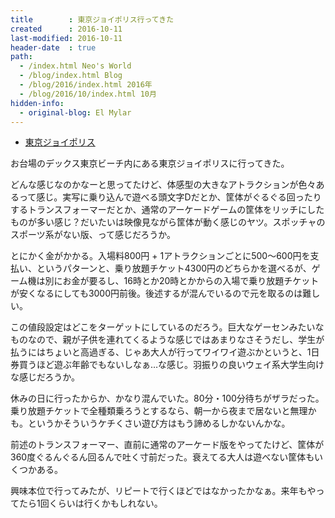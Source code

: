```yaml
---
title        : 東京ジョイポリス行ってきた
created      : 2016-10-11
last-modified: 2016-10-11
header-date  : true
path:
  - /index.html Neo's World
  - /blog/index.html Blog
  - /blog/2016/index.html 2016年
  - /blog/2016/10/index.html 10月
hidden-info:
  - original-blog: El Mylar
---
```


- [東京ジョイポリス](http://tokyo-joypolis.com/)

お台場のデックス東京ビーチ内にある東京ジョイポリスに行ってきた。

どんな感じなのかなーと思ってたけど、体感型の大きなアトラクションが色々あるって感じ。実写に乗り込んで遊べる頭文字Dだとか、筐体がぐるぐる回ったりするトランスフォーマーだとか、通常のアーケードゲームの筐体をリッチにしたものが多い感じ？だいたいは映像見ながら筐体が動く感じのヤツ。スポッチャのスポーツ系がない版、って感じだろうか。

とにかく金がかかる。入場料800円 + 1アトラクションごとに500～600円を支払い、というパターンと、乗り放題チケット4300円のどちらかを選べるが、ゲーム機は別にお金が要るし、16時とか20時とかからの入場で乗り放題チケットが安くなるにしても3000円前後。後述するが混んでいるので元を取るのは難しい。

この値段設定はどこをターゲットにしているのだろう。巨大なゲーセンみたいなものなので、親が子供を連れてくるような感じではあまりなさそうだし、学生が払うにはちょいと高過ぎる、じゃあ大人が行ってワイワイ遊ぶかというと、1日券買うほど遊ぶ年齢でもないしなぁ…な感じ。羽振りの良いウェイ系大学生向けな感じだろうか。

休みの日に行ったからか、かなり混んでいた。80分・100分待ちがザラだった。乗り放題チケットで全種類乗ろうとするなら、朝一から夜まで居ないと無理かも。というかそういうケチくさい遊び方はもう諦めるしかないんかな。

前述のトランスフォーマー、直前に通常のアーケード版をやってたけど、筐体が360度ぐるんぐるん回るんで吐く寸前だった。衰えてる大人は遊べない筐体もいくつかある。

興味本位で行ってみたが、リピートで行くほどではなかったかなぁ。来年もやってたら1回くらいは行くかもしれない。
